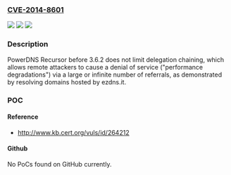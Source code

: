 ### [CVE-2014-8601](https://cve.mitre.org/cgi-bin/cvename.cgi?name=CVE-2014-8601)
![](https://img.shields.io/static/v1?label=Product&message=n%2Fa&color=blue)
![](https://img.shields.io/static/v1?label=Version&message=n%2Fa&color=blue)
![](https://img.shields.io/static/v1?label=Vulnerability&message=n%2Fa&color=brighgreen)

### Description

PowerDNS Recursor before 3.6.2 does not limit delegation chaining, which allows remote attackers to cause a denial of service ("performance degradations") via a large or infinite number of referrals, as demonstrated by resolving domains hosted by ezdns.it.

### POC

#### Reference
- http://www.kb.cert.org/vuls/id/264212

#### Github
No PoCs found on GitHub currently.

